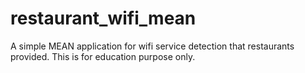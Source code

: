 # restaurant_wifi_mean
A simple MEAN application for wifi service detection that restaurants provided.
This is for education purpose only.
